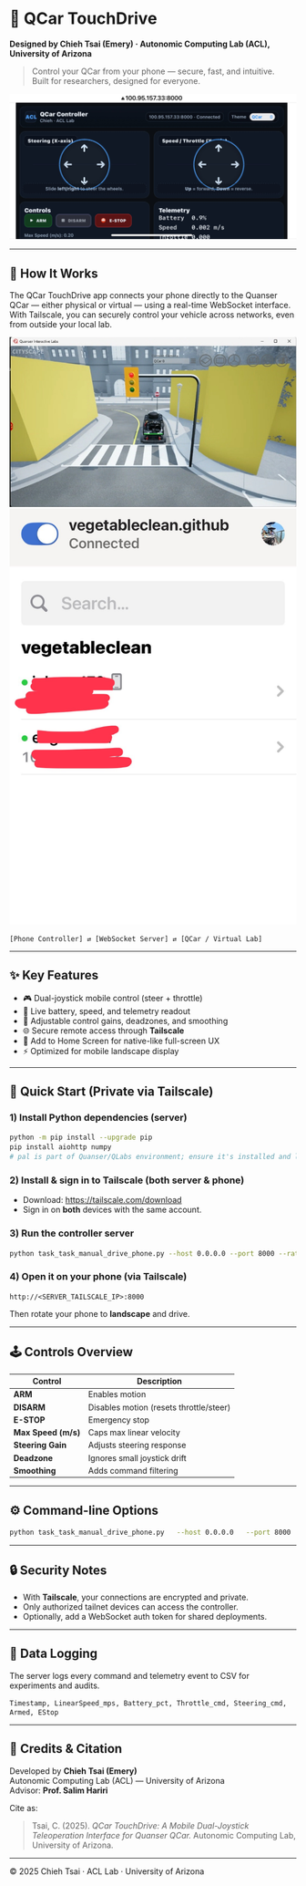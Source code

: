 # 🚗 QCar TouchDrive  
**Designed by Chieh Tsai (Emery) · Autonomic Computing Lab (ACL), University of Arizona**

> Control your QCar from your phone — secure, fast, and intuitive.  
> Built for researchers, designed for everyone.

![Mobile Controller UI](app.jpg)

---

## 🧩 How It Works
The QCar TouchDrive app connects your phone directly to the Quanser QCar — either physical or virtual — using a real-time WebSocket interface.  
With Tailscale, you can securely control your vehicle across networks, even from outside your local lab.

![QCar Virtual Lab Demo](qlab.jpg)
![Tailscale Demo](tailscale.jpg)

```
[Phone Controller] ⇄ [WebSocket Server] ⇄ [QCar / Virtual Lab]
```

---

## ✨ Key Features

- 🎮 Dual-joystick mobile control (steer + throttle)
- 🔋 Live battery, speed, and telemetry readout
- 🧠 Adjustable control gains, deadzones, and smoothing
- 🌐 Secure remote access through **Tailscale**
- 📱 Add to Home Screen for native-like full-screen UX
- ⚡ Optimized for mobile landscape display

---

## 🚀 Quick Start (Private via Tailscale)

### 1) Install Python dependencies (server)
```bash
python -m pip install --upgrade pip
pip install aiohttp numpy
# pal is part of Quanser/QLabs environment; ensure it's installed and licensed
```

### 2) Install & sign in to Tailscale (both server & phone)
- Download: https://tailscale.com/download  
- Sign in on **both** devices with the same account.

### 3) Run the controller server
```bash
python task_task_manual_drive_phone.py --host 0.0.0.0 --port 8000 --rate 50
```

### 4) Open it on your phone (via Tailscale)
```text
http://<SERVER_TAILSCALE_IP>:8000
```
Then rotate your phone to **landscape** and drive.

---

## 🕹️ Controls Overview

| Control | Description |
|----------|--------------|
| **ARM** | Enables motion |
| **DISARM** | Disables motion (resets throttle/steer) |
| **E-STOP** | Emergency stop |
| **Max Speed (m/s)** | Caps max linear velocity |
| **Steering Gain** | Adjusts steering response |
| **Deadzone** | Ignores small joystick drift |
| **Smoothing** | Adds command filtering |

---

## ⚙️ Command-line Options

```bash
python task_task_manual_drive_phone.py   --host 0.0.0.0   --port 8000   --rate 50   --log manual_drive_log.csv   --readmode 0
```

---

## 🔒 Security Notes

- With **Tailscale**, your connections are encrypted and private.
- Only authorized tailnet devices can access the controller.
- Optionally, add a WebSocket auth token for shared deployments.

---

## 🧪 Data Logging

The server logs every command and telemetry event to CSV for experiments and audits.

```
Timestamp, LinearSpeed_mps, Battery_pct, Throttle_cmd, Steering_cmd, Armed, EStop
```

---

## 🙏 Credits & Citation

Developed by **Chieh Tsai (Emery)**  
Autonomic Computing Lab (ACL) — University of Arizona  
Advisor: **Prof. Salim Hariri**  

Cite as:  
> Tsai, C. (2025). *QCar TouchDrive: A Mobile Dual-Joystick Teleoperation Interface for Quanser QCar.* Autonomic Computing Lab, University of Arizona.

---

© 2025 Chieh Tsai · ACL Lab · University of Arizona
